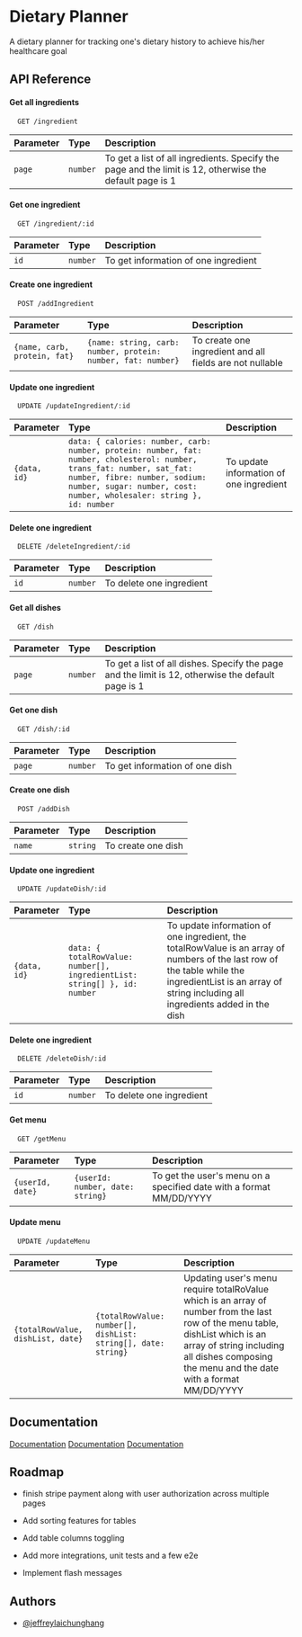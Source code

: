 
# Dietary Planner

A dietary planner for tracking one's dietary history to achieve his/her healthcare goal


## API Reference

#### Get all ingredients

```http
  GET /ingredient
```

| Parameter | Type     | Description                |
| :-------- | :------- | :------------------------- |
| `page` | `number` | To get a list of all ingredients. Specify the page and the limit is 12, otherwise the default page is 1 |

#### Get one ingredient

```http
  GET /ingredient/:id
```

| Parameter | Type     | Description                       |
| :-------- | :------- | :-------------------------------- |
| `id`      | `number` | To get information of one ingredient |

#### Create one ingredient

```http
  POST /addIngredient
```

| Parameter | Type     | Description                       |
| :-------- | :------- | :-------------------------------- |
| `{name, carb, protein, fat}` | `{name: string, carb: number, protein: number, fat: number}` | To create one ingredient and all fields are not nullable|

#### Update one ingredient

```http
  UPDATE /updateIngredient/:id
```

| Parameter | Type     | Description                       |
| :-------- | :------- | :-------------------------------- |
| `{data, id}` | `data: { calories: number, carb: number, protein: number, fat: number, cholesterol: number, trans_fat: number, sat_fat: number, fibre: number, sodium: number, sugar: number, cost: number, wholesaler: string }, id: number` | To update information of one ingredient |

#### Delete one ingredient

```http
  DELETE /deleteIngredient/:id
```

| Parameter | Type     | Description                       |
| :-------- | :------- | :-------------------------------- |
| `id`      | `number` | To delete one ingredient |

#### Get all dishes

```http
  GET /dish
```

| Parameter | Type     | Description                       |
| :-------- | :------- | :-------------------------------- |
| `page`| `number` | To get a list of all dishes. Specify the page and the limit is 12, otherwise the default page is 1 |

#### Get one dish

```http
  GET /dish/:id
```

| Parameter | Type     | Description                       |
| :-------- | :------- | :-------------------------------- |
| `page` | `number` | To get information of one dish |

#### Create one dish

```http
  POST /addDish
```

| Parameter | Type     | Description                       |
| :-------- | :------- | :-------------------------------- |
| `name` | `string` | To create one dish |

#### Update one ingredient

```http
  UPDATE /updateDish/:id
```

| Parameter | Type     | Description                       |
| :-------- | :------- | :-------------------------------- |
| `{data, id}` | `data: { totalRowValue: number[], ingredientList: string[] }, id: number` | To update information of one ingredient, the totalRowValue is an array of numbers of the last row of the table while the ingredientList is an array of string including all ingredients added in the dish |

#### Delete one ingredient

```http
  DELETE /deleteDish/:id
```

| Parameter | Type     | Description                       |
| :-------- | :------- | :-------------------------------- |
| `id`      | `number` | To delete one ingredient |

#### Get menu

```http
  GET /getMenu
```

| Parameter | Type     | Description                       |
| :-------- | :------- | :-------------------------------- |
| `{userId, date}`| `{userId: number, date: string}` | To get the user's menu on a specified date with a format MM/DD/YYYY |

#### Update menu
```http
  UPDATE /updateMenu
```

| Parameter | Type     | Description                       |
| :-------- | :------- | :-------------------------------- |
| `{totalRowValue, dishList, date}`| `{totalRowValue: number[], dishList: string[], date: string}` | Updating user's menu require totalRoValue which is an array of number from the last row of the menu table, dishList which is an array of string including all dishes composing the menu and the date with a format MM/DD/YYYY |


## Documentation

[Documentation](https://app.swaggerhub.com/apis/fdcnal/food-data_central_api/1.0.1#/FoodNutrient)
[Documentation](https://fdc.nal.usda.gov/api-guide.html)
[Documentation](https://api.data.gov/docs/developer-manual/)


## Roadmap

- finish stripe payment along with user authorization across multiple pages

- Add sorting features for tables

- Add table columns toggling

- Add more integrations, unit tests and a few e2e

- Implement flash messages


## Authors

- [@jeffreylaichunghang](https://github.com/jeffreylaichunghang)
